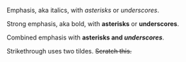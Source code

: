 Emphasis, aka italics, with *asterisks* or _underscores_.



Strong emphasis, aka bold, with **asterisks** or __underscores__.



Combined emphasis with **asterisks and _underscores_**.



Strikethrough uses two tildes. <s>Scratch this.</s>